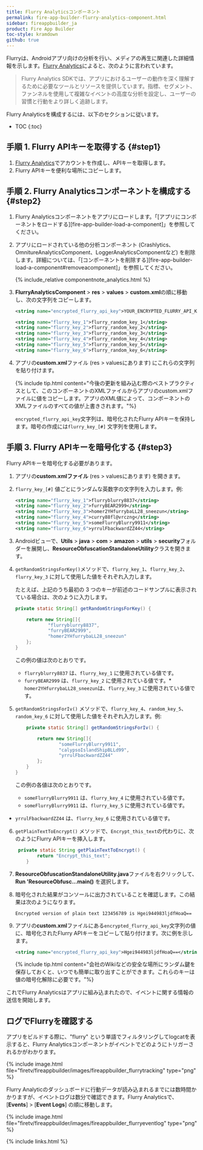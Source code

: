 ```yaml
---
title: Flurry Analyticsコンポーネント
permalink: fire-app-builder-flurry-analytics-component.html
sidebar: fireappbuilder_ja
product: Fire App Builder
toc-style: kramdown
github: true
---
```


Flurryは、Androidアプリ向けの分析を行い、メディアの再生に関連した詳細情報を示します。[Flurry Analytics](https://developer.yahoo.com/flurry/docs/analytics/)によると、次のように言われています。

>Flurry Analytics SDKでは、アプリにおけるユーザーの動作を深く理解するために必要なツールとリソースを提供しています。指標、セグメント、ファンネルを使用して複雑なイベントの高度な分析を設定し、ユーザーの習慣と行動をより詳しく追跡します。

Flurry Analyticsを構成するには、以下のセクションに従います。

* TOC
{:toc}

## 手順 1. Flurry APIキーを取得する {#step1}

1.  [Flurry Analytics](https://developer.yahoo.com/analytics/)でアカウントを作成し、APIキーを取得します。
2.  Flurry APIキーを便利な場所にコピーします。

## 手順 2. Flurry Analyticsコンポーネントを構成する {#step2}

1.  Flurry Analyticsコンポーネントをアプリにロードします。「[アプリにコンポーネントをロードする][fire-app-builder-load-a-component]」を参照してください。

2.  アプリにロードされている他の分析コンポーネント (Crashlytics、OmnitureAnalyticsComponent、LoggerAnalyticsComponentなど) を削除します。詳細については、「[コンポーネントを削除する][fire-app-builder-load-a-component#removeacomponent]」を参照してください。

    {% include_relative componentnote_analytics.html %}

3.  **FlurryAnalyticsComponent** > **res** > **values** > **custom.xml**の順に移動し、次の文字列をコピーします。

    ```xml
    <string name="encrypted_flurry_api_key">YOUR_ENCRYPTED_FLURRY_API_KEY</string>

    <string name="flurry_key_1">flurry_random_key_1</string>
    <string name="flurry_key_2">flurry_random_key_2</string>
    <string name="flurry_key_3">flurry_random_key_3</string>
    <string name="flurry_key_4">flurry_random_key_4</string>
    <string name="flurry_key_5">flurry_random_key_5</string>
    <string name="flurry_key_6">flurry_random_key_6</string>
    ```

4.  アプリの**custom.xml**ファイル (res > valuesにあります) にこれらの文字列を貼り付けます。  

     {% include tip.html content="今後の更新を組み込む際のベストプラクティスとして、このコンポーネントのXMLファイルからアプリのcustom.xmlファイルに値をコピーします。アプリのXML値によって、コンポーネントのXMLファイルのすべての値が上書きされます。"%}

     `encrypted_flurry_api_key`文字列は、暗号化されたFlurry APIキーを保持します。暗号の作成には`flurry_key_[#]` 文字列を使用します。

## 手順 3. Flurry APIキーを暗号化する {#step3}

Flurry APIキーを暗号化する必要があります。

1.  アプリの**custom.xmlファイル** (res > valuesにあります) を開きます。
2.  `flurry_key_[#]` 値ごとにランダムな英数字の文字列を入力します。例:

    ```xml
    <string name="flurry_key_1">flurryblurry8837</string>
    <string name="flurry_key_2">furryBEAR2999</string>
    <string name="flurry_key_3">homer2YHfurrybaLL28_sneezun</string>
    <string name="flurry_key_4">curry88fl@vrczng</string>
    <string name="flurry_key_5">someFlurryBlurry9911</string>
    <string name="flurry_key_6">yrrulFbackwardZZ44</string>
    ```

3.  Androidビューで、**Utils** > **java** > **com** > **amazon** > **utils** > **security**フォルダーを展開し、**ResourceObfuscationStandaloneUtility**クラスを開きます。
4.  `getRandomStringsForKey()`メソッドで、`flurry_key_1`、`flurry_key_2`、`flurry_key_3` に対して使用した値をそれぞれ入力します。

    たとえば、上記のうち最初の 3 つのキーが前述のコードサンプルに表示されている場合は、次のように入力します。

    ```java
    private static String[] getRandomStringsForKey() {

        return new String[]{
                "flurryblurry8837",
                "furryBEAR2999",
                "homer2YHfurrybaLL28_sneezun"
        };
    }
    ```

    この例の値は次のとおりです。

    *  `flurryblurry8837` は、`flurry_key_1` に使用されている値です。
    *  `furryBEAR2999` は、`flurry_key_2` に使用されている値です。*  `homer2YHfurrybaLL28_sneezun`は、`flurry_key_3` に使用されている値です。

5.  `getRandomStringsForIv()` メソッドで、`flurry_key_4`、`random_key_5`、`random_key_6` に対して使用した値をそれぞれ入力します。例:

    ```java
        private static String[] getRandomStringsForIv() {

            return new String[]{
                    "someFlurryBlurry9911",
                    "calypsoIslandShipBLLd99",
                    "yrrulFbackwardZZ44"
            };
        }
    }
    ```

    この例の各値は次のとおりです。

    *  `someFlurryBlurry9911` は、`flurry_key_4` に使用されている値です。
    *  `someFlurryBlurry9911` は、`flurry_key_5` に使用されている値です。
*  `yrrulFbackwardZZ44` は、`flurry_key_6` に使用されている値です。

6.  `getPlainTextToEncrypt()` メソッドで、`Encrypt_this_text`の代わりに、次のようにFlurry APIキーを挿入します。

    ```java
     private static String getPlainTextToEncrypt() {
            return "Encrypt_this_text";
        }
    ```

7.  **ResourceObfuscationStandaloneUtility.java**ファイルを右クリックして、**Run 'ResourceObfusc...main()** を選択します。
8.  暗号化された結果がコンソールに出力されていることを確認します。この結果は次のようになります。

    ```
    Encrypted version of plain text 123456789 is Hgei944983ljdfHoaQ==
    ```

9.  アプリの**custom.xml**ファイルにある`encrypted_flurry_api_key`文字列の値に、暗号化されたFlurry APIキーをコピーして貼り付けます。次に例を示します。

    ```xml
    <string name="encrypted_flurry_api_key">Hgei944983ljdfHoaQ==</string>
    ```

    {% include tip.html content="会社のWikiなどの安全な場所にランダム鍵を保存しておくと、いつでも簡単に取り出すことができます。これらのキーは値の暗号化解除に必要です。"%}

これでFlurry Analyticsはアプリに組み込まれたので、イベントに関する情報の送信を開始します。

## ログでFlurryを確認する

アプリをビルドする際に、"flurry" という単語でフィルタリングしてlogcatを表示すると、Flurry Analyticsコンポーネントがイベントでどのようにトリガーされるかがわかります。

{% include image.html file="firetv/fireappbuilder/images/fireappbuilder_flurrytracking" type="png" %}

Flurry Analyticのダッシュボードに行動データが読み込まれるまでには数時間かかりますが、イベントログは数分で確認できます。Flurry Analyticsで、[**Events**] > [**Event Logs**] の順に移動します。

{% include image.html file="firetv/fireappbuilder/images/fireappbuilder_flurryeventlog" type="png" %}

{% include links.html %}
